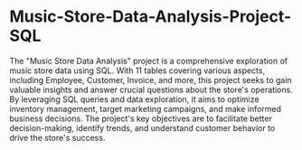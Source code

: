 # Music-Store-Data-Analysis-Project-SQL
The "Music Store Data Analysis" project is a comprehensive exploration of music store data using SQL. With 11 tables covering various aspects, including Employee, Customer, Invoice, and more, this project seeks to gain valuable insights and answer crucial questions about the store's operations. By leveraging SQL queries and data exploration, it aims to optimize inventory management, target marketing campaigns, and make informed business decisions. The project's key objectives are to facilitate better decision-making, identify trends, and understand customer behavior to drive the store's success.
